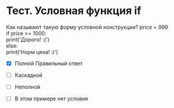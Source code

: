 # Тест. Условная функция if
Как называют такую форму условной конструкции?
price = 999<br>
if price >= 1000:<br>
  print('Дорого! :(')<br>
else:<br>
  print('Норм цена! :)')<br>

- [X] Полной   Правильный ответ
- [ ] Каскадной
- [ ] Неполной
- [ ] В этом примере нет условия

